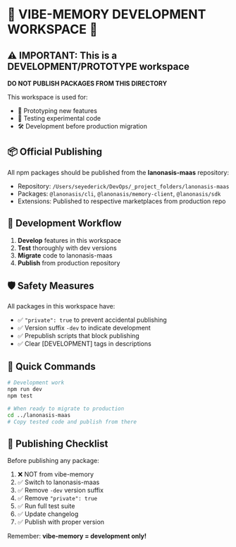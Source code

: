 # 🚧 VIBE-MEMORY DEVELOPMENT WORKSPACE 🚧

## ⚠️ IMPORTANT: This is a DEVELOPMENT/PROTOTYPE workspace

**DO NOT PUBLISH PACKAGES FROM THIS DIRECTORY**

This workspace is used for:
- 🧪 Prototyping new features
- 🔬 Testing experimental code
- 🛠️ Development before production migration

## 📦 Official Publishing

All npm packages should be published from the **lanonasis-maas** repository:
- Repository: `/Users/seyederick/DevOps/_project_folders/lanonasis-maas`
- Packages: `@lanonasis/cli`, `@lanonasis/memory-client`, `@lanonasis/sdk`
- Extensions: Published to respective marketplaces from production repo

## 🔄 Development Workflow

1. **Develop** features in this workspace
2. **Test** thoroughly with dev versions
3. **Migrate** code to lanonasis-maas
4. **Publish** from production repository

## 🛡️ Safety Measures

All packages in this workspace have:
- ✅ `"private": true` to prevent accidental publishing
- ✅ Version suffix `-dev` to indicate development
- ✅ Prepublish scripts that block publishing
- ✅ Clear [DEVELOPMENT] tags in descriptions

## 📝 Quick Commands

```bash
# Development work
npm run dev
npm test

# When ready to migrate to production
cd ../lanonasis-maas
# Copy tested code and publish from there
```

## 🚨 Publishing Checklist

Before publishing any package:
1. ❌ NOT from vibe-memory
2. ✅ Switch to lanonasis-maas  
3. ✅ Remove `-dev` version suffix
4. ✅ Remove `"private": true`
5. ✅ Run full test suite
6. ✅ Update changelog
7. ✅ Publish with proper version

Remember: **vibe-memory = development only!**